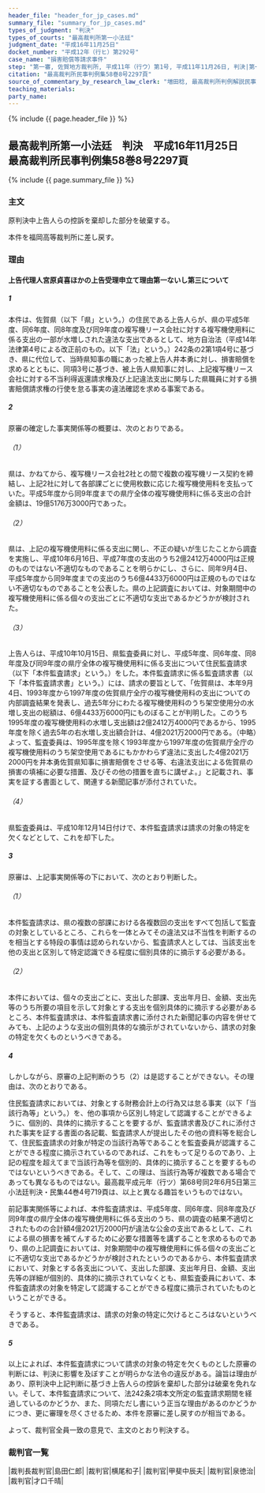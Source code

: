 ```yaml
---
header_file: "header_for_jp_cases.md"
summary_file: "summary_for_jp_cases.md"
types_of_judgment: "判決"
types_of_courts: "最高裁判所第一小法廷"
judgment_date: "平成16年11月25日"
docket_number: "平成12年（行ヒ）第292号"
case_name: "損害賠償等請求事件"
step: "第一審, 佐賀地方裁判所, 平成11年（行ウ）第1号, 平成11年11月26日, 判決|第一審, 佐賀地方裁判所, 平成10年（行ウ）第4号, 平成11年11月26日, 判決|控訴審, 福岡高等裁判所, 平成11年（行コ）第43号, 平成12年7月18日, 判決|控訴審, 福岡高等裁判所, 平成11年（行コ）第42号, 平成12年11月30日, 判決|差戻控訴審, 福岡高等裁判所, 平成16年（行コ）第36号, 平成17年8月9日, 判決|差戻第一審, 佐賀地方裁判所, 平成17年（行ウ）第7号, 平成21年1月30日, 判決|差戻控訴審, 福岡高等裁判所, 平成21年（行コ）第14号, 平成23年1月27日, 判決"
citation: "最高裁判所民事判例集58巻8号2297頁"
source_of_commentary_by_research_law_clerk: "増田稔, 最高裁判所判例解説民事篇平成16年度715頁"
teaching_materials:
party_name:
---
```


{% include {{ page.header_file }}  %}

## 最高裁判所第一小法廷　判決　平成16年11月25日　最高裁判所民事判例集58巻8号2297頁

{% include {{ page.summary_file }}  %}




### 主文



原判決中上告人らの控訴を棄却した部分を破棄する。

本件を福岡高等裁判所に差し戻す。





### 理由



#### 上告代理人宮原貞喜ほかの上告受理申立て理由第一ないし第三について

##### 1

本件は、佐賀県（以下「県」という。）の住民である上告人らが、県の平成5年度、同6年度、同8年度及び同9年度の複写機リース会社に対する複写機使用料に係る支出の一部が水増しされた違法な支出であるとして、地方自治法（平成14年法律第4号による改正前のもの。以下「法」という。）242条の2第1項4号に基づき、県に代位して、当時県知事の職にあった被上告人井本勇に対し、損害賠償を求めるとともに、同項3号に基づき、被上告人県知事に対し、上記複写機リース会社に対する不当利得返還請求権及び上記違法支出に関与した県職員に対する損害賠償請求権の行使を怠る事実の違法確認を求める事案である。

##### 2

原審の確定した事実関係等の概要は、次のとおりである。

###### （1）

県は、かねてから、複写機リース会社2社との間で複数の複写機リース契約を締結し、上記2社に対して各部課ごとに使用枚数に応じた複写機使用料を支払っていた。平成5年度から同9年度までの県庁全体の複写機使用料に係る支出の合計金額は、19億5176万3000円であった。

###### （2）

県は、上記の複写機使用料に係る支出に関し、不正の疑いが生じたことから調査を実施し、平成10年6月16日、平成7年度の支出のうち2億2412万4000円は正規のものではない不適切なものであることを明らかにし、さらに、同年9月4日、平成5年度から同9年度までの支出のうち6億4433万6000円は正規のものではない不適切なものであることを公表した。県の上記調査においては、対象期間中の複写機使用料に係る個々の支出ごとに不適切な支出であるかどうかが検討された。

###### （3）

上告人らは、平成10年10月15日、県監査委員に対し、平成5年度、同6年度、同8年度及び同9年度の県庁全体の複写機使用料に係る支出について住民監査請求（以下「本件監査請求」という。）をした。本件監査請求に係る監査請求書（以下「本件監査請求書」という。）には、請求の要旨として、「佐賀県は、本年9月4日、1993年度から1997年度の佐賀県庁全庁の複写機使用料の支出についての内部調査結果を発表し、過去5年分にわたる複写機使用料のうち架空使用分の水増し支出の総額は、6億4433万6000円にものぼることが判明した。このうち1995年度の複写機使用料の水増し支出額は2億2412万4000円であるから、1995年度を除く過去5年の右水増し支出額合計は、4億2021万2000円である。（中略）よって、監査委員は、1995年度を除く1993年度から1997年度の佐賀県庁全庁の複写機使用料のうち架空使用であるにもかかわらず違法に支出した4億2021万2000円を井本勇佐賀県知事に損害賠償をさせる等、右違法支出による佐賀県の損害の填補に必要な措置、及びその他の措置を直ちに講ぜよ。」と記載され、事実を証する書面として、関連する新聞記事が添付されていた。

###### （4）

県監査委員は、平成10年12月14日付けで、本件監査請求は請求の対象の特定を欠くなどとして、これを却下した。

##### 3

原審は、上記事実関係等の下において、次のとおり判断した。

###### （1）

本件監査請求は、県の複数の部課における各複数回の支出をすべて包括して監査の対象としているところ、これらを一体とみてその違法又は不当性を判断するのを相当とする特段の事情は認められないから、監査請求人としては、当該支出を他の支出と区別して特定認識できる程度に個別具体的に摘示する必要がある。

###### （2）

本件においては、個々の支出ごとに、支出した部課、支出年月日、金額、支出先等のうち所要の項目を示して対象とする支出を個別具体的に摘示する必要があるところ、本件監査請求は、本件監査請求書に添付された新聞記事の内容を併せてみても、上記のような支出の個別具体的な摘示がされていないから、請求の対象の特定を欠くものというべきである。

##### 4

しかしながら、原審の上記判断のうち（2）は是認することができない。その理由は、次のとおりである。

住民監査請求においては、対象とする財務会計上の行為又は怠る事実（以下「当該行為等」という。）を、他の事項から区別し特定して認識することができるように、個別的、具体的に摘示することを要するが、監査請求書及びこれに添付された事実を証する書面の各記載、監査請求人が提出したその他の資料等を総合して、住民監査請求の対象が特定の当該行為等であることを監査委員が認識することができる程度に摘示されているのであれば、これをもって足りるのであり、上記の程度を超えてまで当該行為等を個別的、具体的に摘示することを要するものではないというべきである。そして、この理は、当該行為等が複数である場合であっても異なるものではない。最高裁平成元年（行ツ）第68号同2年6月5日第三小法廷判決・民集44巻4号719頁は、以上と異なる趣旨をいうものではない。

前記事実関係等によれば、本件監査請求は、平成5年度、同6年度、同8年度及び同9年度の県庁全体の複写機使用料に係る支出のうち、県の調査の結果不適切とされたものの合計額4億2021万2000円が違法な公金の支出であるとして、これによる県の損害を補てんするために必要な措置等を講ずることを求めるものであり、県の上記調査においては、対象期間中の複写機使用料に係る個々の支出ごとに不適切な支出であるかどうかが検討されたというのであるから、本件監査請求において、対象とする各支出について、支出した部課、支出年月日、金額、支出先等の詳細が個別的、具体的に摘示されていなくとも、県監査委員において、本件監査請求の対象を特定して認識することができる程度に摘示されていたものということができる。

そうすると、本件監査請求は、請求の対象の特定に欠けるところはないというべきである。

##### 5

以上によれば、本件監査請求について請求の対象の特定を欠くものとした原審の判断には、判決に影響を及ぼすことが明らかな法令の違反がある。論旨は理由があり、原判決中上記判断に基づき上告人らの控訴を棄却した部分は破棄を免れない。そして、本件監査請求について、法242条2項本文所定の監査請求期間を経過しているのかどうか、また、同項ただし書にいう正当な理由があるのかどうかにつき、更に審理を尽くさせるため、本件を原審に差し戻すのが相当である。

よって、裁判官全員一致の意見で、主文のとおり判決する。

### 裁判官一覧

|裁判長裁判官|島田仁郎|
|裁判官|横尾和子|
|裁判官|甲斐中辰夫|
|裁判官|泉徳治|
|裁判官|才口千晴|

